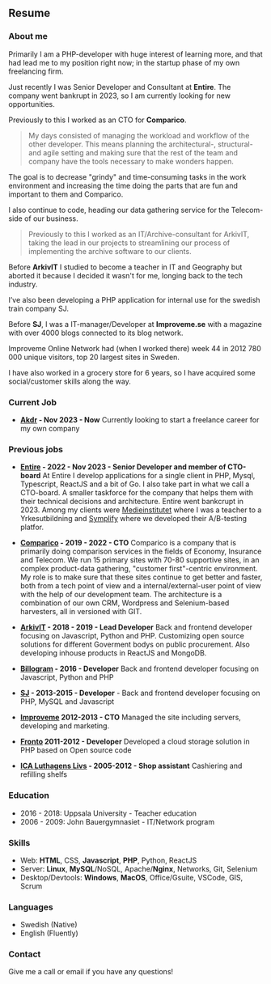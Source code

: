 ## Resume

### About me
Primarily I am a PHP-developer with huge interest of learning more, and that had lead me to my position right now; in the startup phase of my own freelancing firm.

Just recently I was Senior Developer and Consultant at **Entire**. The company went bankrupt in 2023, so I am currently looking for new opportunities.

Previously to this I worked as an CTO for **Comparico**.
> My days consisted of managing the workload and workflow of the other developer. This means planning the architectural-, structural- and agile setting and making sure that the rest of the team and company have the tools necessary to make wonders happen. 

The goal is to decrease "grindy" and time-consuming tasks in the work environment and increasing the time doing the parts that are fun and important to them and Comparico.

I also continue to code, heading our data gathering service for the Telecom-side of our business.

> Previously to this I worked as an IT/Archive-consultant for ArkivIT, taking the lead in our projects to streamlining our process of implementing the archive software to our clients.

Before **ArkivIT** I studied to become a teacher in IT and Geography but aborted it because I decided it wasn't for me, longing back to the tech industry.
    
I’ve also been developing a PHP application for internal use for the swedish train company SJ.
    
Before **SJ**, I was a IT-manager/Developer at **Improveme.se** with a magazine with over 4000 blogs connected to its blog network.
    
Improveme Online Network had (when I worked there) week 44 in 2012 780 000 unique visitors, top 20 largest sites in Sweden.
    
I have also worked in a grocery store for 6 years, so I have acquired some social/customer skills along the way.
    

### Current Job

* **[Akdr](https://akdr.se)  - Nov 2023 - Now** Currently looking to start a freelance career for my own company 

### Previous jobs

* **[Entire](http://entire.se/) - 2022 - Nov 2023 - Senior Developer and member of CTO-board** At Entire I develop applications for a single client in PHP, Mysql, Typescript, ReactJS and a bit of Go. I also take part in what we call a CTO-board. A smaller taskforce for the company that helps them with their technical decisions and architecture. Entire went bankcrupt in 2023. Among my clients were [Medieinstitutet](https://medieinstitutet.se/) where I was a teacher to a Yrkesutbildning and [Symplify](https://symplify.com/) where we developed their A/B-testing platfor.

* **[Comparico](https://comparico.se) - 2019 - 2022 - CTO** Comparico is a company that is primarily doing comparison services in the fields of Economy, Insurance and Telecom.
  We run 15 primary sites with 70-80 supportive sites, in an complex product-data gathering, "customer first"-centric environment.
  My role is to make sure that these sites continue to get better and faster, both from a tech point of view and a internal/external-user point of view with the help of our development team. The architecture is a combination of our own CRM, Wordpress and Selenium-based harvesters, all in versioned with GIT.

* **[ArkivIT](http://arkivit.se) - 2018 - 2019 - Lead Developer** Back and frontend developer focusing on Javascript, Python and PHP. Customizing open source solutions for different Goverment bodys on public procurement. Also developing inhouse products in ReactJS and MongoDB.

* **[Billogram](http://billogram.com) - 2016 - Developer** Back and frontend developer focusing on Javascript, Python and PHP

* **[SJ](http://sj.se) - 2013-2015 - Developer** - Back and frontend developer focusing on PHP, MySQL and Javascript

* **[Improveme](http://improveme.se) 2012-2013 - CTO** Managed the site including servers, developing and marketing. 

* **[Fronto](http://www.fronto.se/) 2011-2012 - Developer** Developed a cloud storage solution in PHP based on Open source code

* **[ICA Luthagens Livs](https://www.ica.se/butiker/supermarket/uppsala/ica-supermarket-luthagens-livs-1495/start/) - 2005-2012 - Shop assistant** Cashiering and refilling shelfs

### Education
* 2016 - 2018: Uppsala University - Teacher education
* 2006 - 2009: John Bauergymnasiet - IT/Network program

### Skills
* Web: **HTML**, CSS, **Javascript**, **PHP**, Python, ReactJS
* Server: **Linux**, **MySQL**/NoSQL, Apache/**Nginx**, Networks, Git, Selenium
* Desktop/Devtools: **Windows**, **MacOS**, Office/Gsuite, VSCode, GIS, Scrum

### Languages
* Swedish (Native)
* English (Fluently)

### Contact
Give me a call or email if you have any questions!
